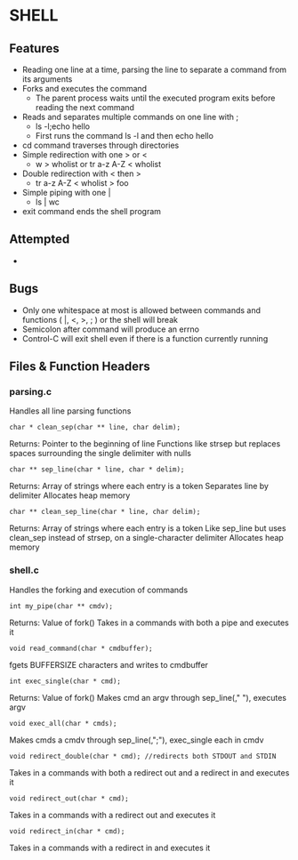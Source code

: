 # SHELL

## Features
- Reading one line at a time, parsing the line to separate a command from its arguments
- Forks and executes the command
  - The parent process waits until the executed program exits before reading the next command
- Reads and separates multiple commands on one line with ;
  - ls -l;echo hello 
  - First runs the command ls -l and then echo hello
- cd command traverses through directories
- Simple redirection with one > or <
  - w > wholist or tr a-z A-Z < wholist
- Double redirection with < then >
  - tr a-z A-Z < wholist > foo
- Simple piping with one |
  - ls | wc
- exit command ends the shell program

## Attempted
- 

## Bugs
- Only one whitespace at most is allowed between commands and functions ( |, <, >, ; ) or the shell will break
- Semicolon after command will produce an errno
- Control-C will exit shell even if there is a function currently running

## Files & Function Headers
### parsing.c
Handles all line parsing functions
```
char * clean_sep(char ** line, char delim); 
```
Returns: Pointer to the beginning of line
Functions like strsep but replaces spaces surrounding the single delimiter with nulls
```
char ** sep_line(char * line, char * delim);
```
Returns: Array of strings where each entry is a token
Separates line by delimiter
Allocates heap memory
```
char ** clean_sep_line(char * line, char delim);
```
Returns: Array of strings where each entry is a token
Like sep_line but uses clean_sep instead of strsep, on a single-character delimiter
Allocates heap memory

### shell.c
Handles the forking and execution of commands
```
int my_pipe(char ** cmdv);
```
Returns: Value of fork()
Takes in a commands with both a pipe and executes it
```
void read_command(char * cmdbuffer);
```
fgets BUFFERSIZE characters and writes to cmdbuffer
```
int exec_single(char * cmd);
```
Returns: Value of fork()
Makes cmd an argv through sep_line(," "), executes argv
```
void exec_all(char * cmds);
```
Makes cmds a cmdv through sep_line(,";"), exec_single each in cmdv
```
void redirect_double(char * cmd); //redirects both STDOUT and STDIN
```
Takes in a commands with both a redirect out and a redirect in and executes it
```
void redirect_out(char * cmd);
```
Takes in a commands with a redirect out and executes it
```
void redirect_in(char * cmd);
```
Takes in a commands with a redirect in and executes it
